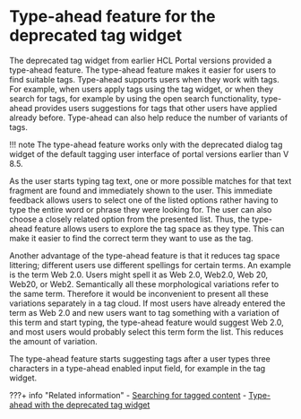 # Type-ahead feature for the deprecated tag widget

The deprecated tag widget from earlier HCL Portal versions provided a type-ahead feature. The type-ahead feature makes it easier for users to find suitable tags. Type-ahead supports users when they work with tags. For example, when users apply tags using the tag widget, or when they search for tags, for example by using the open search functionality, type-ahead provides users suggestions for tags that other users have applied already before. Type-ahead can also help reduce the number of variants of tags.

!!! note
    The type-ahead feature works only with the deprecated dialog tag widget of the default tagging user interface of portal versions earlier than V 8.5. 

As the user starts typing tag text, one or more possible matches for that text fragment are found and immediately shown to the user. This immediate feedback allows users to select one of the listed options rather having to type the entire word or phrase they were looking for. The user can also choose a closely related option from the presented list. Thus, the type-ahead feature allows users to explore the tag space as they type. This can make it easier to find the correct term they want to use as the tag.

Another advantage of the type-ahead feature is that it reduces tag space littering; different users use different spellings for certain terms. An example is the term Web 2.0. Users might spell it as Web 2.0, Web2.0, Web 20, Web20, or Web2. Semantically all these morphological variations refer to the same term. Therefore it would be inconvenient to present all these variations separately in a tag cloud. If most users have already entered the term as Web 2.0 and new users want to tag something with a variation of this term and start typing, the type-ahead feature would suggest Web 2.0, and most users would probably select this term form the list. This reduces the amount of variation.

The type-ahead feature starts suggesting tags after a user types three characters in a type-ahead enabled input field, for example in the tag widget.


???+ info "Related information"
    - [Searching for tagged content](../../search/tag_rate_search.md)
    - [Type-ahead with the deprecated tag widget](../dev_tagging_and_rating/rest_api/other_queries/tag_rate_api_rest_oth_qu_typahed.md)
